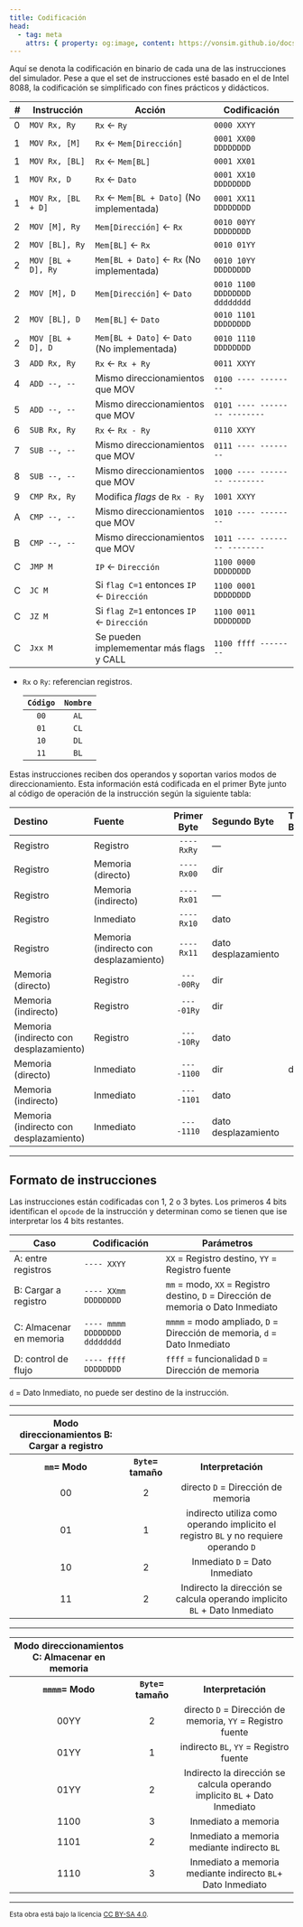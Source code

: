 ```yaml
---
title: Codificación
head:
  - tag: meta
    attrs: { property: og:image, content: https://vonsim.github.io/docs/og/codification.png }
---
```


Aquí se denota la codificación en binario de cada una de las instrucciones del simulador. Pese a que el set de instrucciones esté basado en el de Intel 8088, la codificación se simplificado con fines prácticos y didácticos.

| # | Instrucción        | Acción                                                             | Codificación                  |
| - | ---                | ---                                                                | ---                           |
| 0 | `MOV Rx, Ry`       | `Rx` ← `Ry`                                             | `0000 XXYY`                   |
| 1 | `MOV Rx, [M]`      | `Rx` ← `Mem[Dirección]`                                 | `0001 XX00 DDDDDDDD`          |
| 1 | `MOV Rx, [BL]`     | `Rx` ← `Mem[BL]`                                        | `0001 XX01`                   |
| 1 | `MOV Rx, D`        | `Rx` ← `Dato`                                           | `0001 XX10 DDDDDDDD`          |
| 1 | `MOV Rx, [BL + D]` | `Rx` ← `Mem[BL + Dato]`      (No implementada)          | `0001 XX11 DDDDDDDD`          |
| 2 | `MOV [M], Ry`      | `Mem[Dirección]` ← `Rx`                                 | `0010 00YY DDDDDDDD`          |
| 2 | `MOV [BL], Ry`     | `Mem[BL]` ← `Rx`                                        | `0010 01YY`                   |
| 2 | `MOV [BL + D], Ry` | `Mem[BL + Dato]` ← `Rx`     (No implementada)           | `0010 10YY DDDDDDDD`          |
| 2 | `MOV [M], D`       | `Mem[Dirección]` ← `Dato`                               | `0010 1100 DDDDDDDD dddddddd` |
| 2 | `MOV [BL], D`      | `Mem[BL]` ← `Dato`                                      | `0010 1101 DDDDDDDD`          |
| 2 | `MOV [BL + D], D`  | `Mem[BL + Dato]` ← `Dato`   (No implementada)           | `0010 1110 DDDDDDDD`          |
| 3 | `ADD Rx, Ry`       | `Rx` ← `Rx + Ry`                                        | `0011 XXYY`                   |
| 4 | `ADD --, --`       | Mismo direccionamientos que MOV                                    | `0100 ---- --------`          |
| 5 | `ADD --, --`       | Mismo direccionamientos que MOV                                    | `0101 ---- -------- --------` |
| 6 | `SUB Rx, Ry`       | `Rx` ← `Rx - Ry`                                        | `0110 XXYY`                   |
| 7 | `SUB --, --`       | Mismo direccionamientos que MOV                                    | `0111 ---- --------`          |
| 8 | `SUB --, --`       | Mismo direccionamientos que MOV                                    | `1000 ---- -------- --------` |
| 9 | `CMP Rx, Ry`       | Modifica *flags* de `Rx - Ry`                                      | `1001 XXYY`                   |
| A | `CMP --, --`       | Mismo direccionamientos que MOV                                    | `1010 ---- --------`          |
| B | `CMP --, --`       | Mismo direccionamientos que MOV                                    | `1011 ---- -------- --------` |
| C | `JMP M`            | `IP` ← `Dirección`                                      | `1100 0000 DDDDDDDD`          |
| C | `JC M`             | Si `flag C=1` entonces `IP` ← `Dirección`               | `1100 0001 DDDDDDDD`          |
| C | `JZ M`             | Si `flag Z=1` entonces `IP` ← `Dirección`               | `1100 0011 DDDDDDDD`          |
| C | `Jxx M`            | Se pueden implemementar más flags y CALL                           | `1100 ffff --------`          |


- `Rx` o `Ry`: referencian registros.

  | `Código` | `Nombre` | 
  | :---: | :---: | 
  | `00` | `AL`  | 
  | `01` | `CL`  | 
  | `10` | `DL`  |
  | `11` | `BL`  | 
  
Estas instrucciones reciben dos operandos y soportan varios modos de direccionamiento. Esta información está codificada en el primer Byte junto al código de operación de la instrucción según la siguiente tabla:

| Destino                                | Fuente                                 |  Primer Byte | Segundo Byte                             |Tercer Byte
| :------------------------------------- | :------------------------------------- | :----------: | :--------------------------------------- | :--------------------------------------- |
| Registro                               | Registro                               |  `----RxRy`  | —                                        |
| Registro                               | Memoria (directo)                      |  `----Rx00`  | dir                                      |
| Registro                               | Memoria (indirecto)                    |  `----Rx01`  | —                                        |
| Registro                               | Inmediato                              |  `----Rx10`  | dato                                     |
| Registro                               | Memoria (indirecto con desplazamiento) |  `----Rx11`  | dato desplazamiento                      |
| Memoria (directo)                      | Registro                               |  `----00Ry`  | dir                                      |
| Memoria (indirecto)                    | Registro                               |  `----01Ry`  | dir                                      |
| Memoria (indirecto con desplazamiento) | Registro                               |  `----10Ry`  | dato                                     |
| Memoria (directo)                      | Inmediato                              |  `----1100`  | dir                                      |dato
| Memoria (indirecto)                    | Inmediato                              |  `----1101`  | dato                                     |
| Memoria (indirecto con desplazamiento) | Inmediato                              |  `----1110`  | dato desplazamiento                      |

---
## Formato de instrucciones
Las instrucciones están codificadas con 1, 2 o 3 bytes. Los primeros 4 bits identifican el `opcode` de la instrucción y determinan como se tienen que ise interpretar los 4 bits restantes. 

| Caso | Codificación | Parámetros |
| --- | --- | --- |
| A: entre registros | `---- XXYY` | `XX` = Registro destino, `YY` = Registro fuente |
| B: Cargar a registro  | `---- XXmm DDDDDDDD` | `mm` = modo, `XX` = Registro destino, `D` = Dirección de memoria o Dato Inmediato |
| C: Almacenar en memoria | `---- mmmm DDDDDDDD dddddddd` | `mmmm` = modo ampliado, `D` = Dirección de memoria,  `d` = Dato Inmediato |
| D: control de flujo  | `---- ffff DDDDDDDD` | `ffff` = funcionalidad `D` = Dirección de memoria |

 `d` = Dato Inmediato, no puede ser destino de la instrucción.

---

| Modo direccionamientos B: Cargar a registro  |  |  |
| :---: | :---: | :---: |
| **`mm`= Modo** | **`Byte`= tamaño** | **Interpretación** |
| 00 |  2 |directo `D` = Dirección de memoria |
| 01 |  1 |indirecto utiliza como operando implicito el registro `BL` y no requiere operando `D` |
| 10 |  2 |Inmediato `D` = Dato Inmediato |
| 11 |  2 |Indirecto la dirección se calcula operando implicito `BL` + Dato Inmediato|

---

| Modo direccionamientos C: Almacenar en memoria  |  |  |
| :---: | :---: | :---: |
| **`mmmm`= Modo** | **`Byte`= tamaño** | **Interpretación** |
| 00YY |  2 |directo `D` = Dirección de memoria, `YY` = Registro fuente |
| 01YY |  1 |indirecto `BL`, `YY` = Registro fuente|
| 01YY |  2 |Indirecto la dirección se calcula operando implicito `BL` + Dato Inmediato |
| 1100 |  3 |Inmediato a memoria|
| 1101 |  2 |Inmediato a memoria mediante indirecto `BL`|
| 1110 |  3 |Inmediato a memoria mediante indirecto `BL`+ Dato Inmediato |

---


<small>Esta obra está bajo la licencia <a target="_blank" rel="license noopener noreferrer" href="http://creativecommons.org/licenses/by-sa/4.0/">CC BY-SA 4.0</a>.</small>
